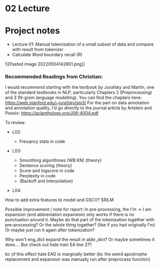 # 02 Lecture



# Project notes

- Lecture 01: Manual tokenization of a small subset of data and compare with result from tokenizer
- Calculate Word boundary recall (R)

![[Pasted image 20220504142801.png]]


### Recommended Readings from Christian:
I would recommend starting with the textbook by Jurafsky and Martin, one of the standard textbooks in NLP, particularly Chapters 2 (Preprocessing) and 3 (N-gram language modelling). You can find the chapters here: https://web.stanford.edu/~jurafsky/slp3/
For the part on data annotation and annotation quality, I'd go directly to the journal article by Artstein and Poesio: https://aclanthology.org/J08-4004.pdf


To review:
- L02:
	- Freuqncy stats in code

- L03:
	- Smoothing algorithmes (WB KN) (theory)
	- Sentence scoring (theory)
	- Score and logscore in code
	- Perplexity in code
	- (Backoff and Interpolation)

- L04:



How to add extra features to model and GSCV?
SRILM



Possible improvement / note for report:  In pre-processing, the I'm -> I am expansion (and abbreviation expansion) only works if there is no punctuation around it. Maybe do that part of the tokenization together with pre-processing? Or the whole thing together? (like if you had originally I'm)
Or maybe just run it again after tokenization?

Why won't eng_dict expand the result in abbr_dict? Or maybe sometimes it does.... But check out hate train EA line 271

bc of this effect hate EAG is marginally better (bc the weird apostrophe replacement and expansion was manually run after preprocess function)